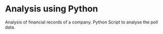 # Analysis using Python
Analysis of financial records of a company.
Python Script to analyse the poll data.
